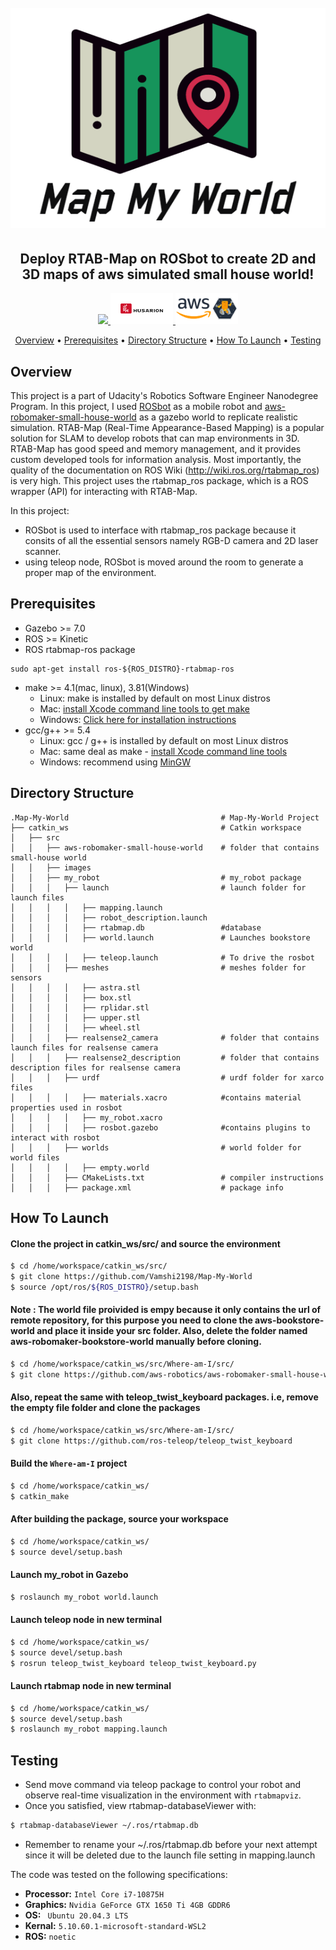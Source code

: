 <h1 align="center">
  <br>
 <img src="https://github.com/Vamshi2198/Map-My-World/blob/main/src/images/Project-Title.png">
  <br>
</h1>
  
<h2 align="center">Deploy RTAB-Map on ROSbot to create 2D and 3D maps of aws simulated small house world!</h2>
  
<p align="center">
  <a href="https://www.udacity.com/robotics">
     <img src="https://s3-us-west-1.amazonaws.com/udacity-robotics/Extra+Images/RoboND_flag.png">
  </a>
  <a href="https://husarion.com/manuals/rosbot/">
     <img src="https://github.com/Vamshi2198/Go-Chase-it-/blob/main/src/images/husarion.jpg" width = "100" height = "50" >
  </a>
  <a href="https://aws.amazon.com/robomaker/">
     <img src="https://github.com/Vamshi2198/Go-Chase-it-/blob/main/src/images/aws.png" width = "100" height = "50">
  </a>
</p>

<p align="center">
  <a href="#overview">Overview</a> •
  <a href="#prerequisites">Prerequisites</a> •
  <a href="#directory-structure">Directory Structure</a> •
  <a href="#how-to-launch">How To Launch</a> •
  <a href="#testing">Testing</a>
</p>

## Overview  
This project is a part of Udacity's Robotics Software Engineer Nanodegree Program. In this project, I used [ROSbot](https://github.com/husarion/rosbot_description) as a mobile robot and [aws-robomaker-small-house-world](https://github.com/aws-robotics/aws-robomaker-small-house-world) as a gazebo world to replicate realistic simulation. RTAB-Map (Real-Time Appearance-Based Mapping) is a popular solution for SLAM to develop robots that can map environments in 3D. RTAB-Map has good speed and memory management, and it provides custom developed tools for information analysis. Most importantly, the quality of the documentation on ROS Wiki (http://wiki.ros.org/rtabmap_ros) is very high. This project uses the rtabmap_ros package, which is a ROS wrapper (API) for interacting with RTAB-Map.

In this project:
* ROSbot is used  to interface with rtabmap_ros package because it consits of all the essential sensors namely RGB-D camera and 2D laser scanner.
* using teleop node, ROSbot is moved around the room to generate a proper map of the environment.

## Prerequisites
* Gazebo >= 7.0  
* ROS >= Kinetic
* ROS rtabmap-ros package 
```
sudo apt-get install ros-${ROS_DISTRO}-rtabmap-ros
```
* make >= 4.1(mac, linux), 3.81(Windows)
  * Linux: make is installed by default on most Linux distros
  * Mac: [install Xcode command line tools to get make](https://developer.apple.com/xcode/features/)
  * Windows: [Click here for installation instructions](http://gnuwin32.sourceforge.net/packages/make.htm)
* gcc/g++ >= 5.4
  * Linux: gcc / g++ is installed by default on most Linux distros
  * Mac: same deal as make - [install Xcode command line tools](https://developer.apple.com/xcode/features/)
  * Windows: recommend using [MinGW](http://www.mingw.org/)


## Directory Structure  
```
.Map-My-World                                  # Map-My-World Project
├── catkin_ws                                  # Catkin workspace
│   ├── src
│   │   ├── aws-robomaker-small-house-world    # folder that contains small-house world
│   │   ├── images 
│   │   ├── my_robot                           # my_robot package        
│   │   │   ├── launch                         # launch folder for launch files  
│   │   │   │   ├── mapping.launch
│   │   │   │   ├── robot_description.launch
│   │   │   │   ├── rtabmap.db                 #database
│   │   │   │   ├── world.launch               # Launches bookstore world
│   │   │   │   ├── teleop.launch              # To drive the rosbot
│   │   │   ├── meshes                         # meshes folder for sensors
│   │   │   │   ├── astra.stl
│   │   │   │   ├── box.stl
│   │   │   │   ├── rplidar.stl
│   │   │   │   ├── upper.stl
│   │   │   │   ├── wheel.stl
│   │   │   ├── realsense2_camera              # folder that contains launch files for realsense camera
│   │   │   ├── realsense2_description         # folder that contains description files for realsense camera
│   │   │   ├── urdf                           # urdf folder for xarco files
│   │   │   │   ├── materials.xacro            #contains material properties used in rosbot
│   │   │   │   ├── my_robot.xacro             
│   │   │   │   ├── rosbot.gazebo              #contains plugins to interact with rosbot
│   │   │   ├── worlds                         # world folder for world files
│   │   │   │   ├── empty.world
│   │   │   ├── CMakeLists.txt                 # compiler instructions
│   │   │   ├── package.xml                    # package info
```
## How To Launch

#### Clone the project in catkin_ws/src/ and source the environment
```sh
$ cd /home/workspace/catkin_ws/src/
$ git clone https://github.com/Vamshi2198/Map-My-World
$ source /opt/ros/${ROS_DISTRO}/setup.bash
```
#### Note : The world file proivided is empy because it only contains the url of remote repository, for this purpose you need to clone the aws-bookstore-world and place it inside your src folder. Also, delete the folder named aws-robomaker-bookstore-world manually before cloning.
```sh
$ cd /home/workspace/catkin_ws/src/Where-am-I/src/
$ git clone https://github.com/aws-robotics/aws-robomaker-small-house-world
```
#### Also, repeat the same with teleop_twist_keyboard packages. i.e, remove the empty file folder and clone the packages
```sh
$ cd /home/workspace/catkin_ws/src/Where-am-I/src/
$ git clone https://github.com/ros-teleop/teleop_twist_keyboard
```
#### Build the `Where-am-I` project
```sh
$ cd /home/workspace/catkin_ws/ 
$ catkin_make
```
#### After building the package, source your workspace
```sh
$ cd /home/workspace/catkin_ws/
$ source devel/setup.bash
```
#### Launch my_robot in Gazebo
```sh
$ roslaunch my_robot world.launch
```
#### Launch teleop node in new terminal
```sh
$ cd /home/workspace/catkin_ws/
$ source devel/setup.bash
$ rosrun teleop_twist_keyboard teleop_twist_keyboard.py
```
#### Launch rtabmap node in new terminal
```sh
$ cd /home/workspace/catkin_ws/
$ source devel/setup.bash
$ roslaunch my_robot mapping.launch
```

## Testing
* Send move command via teleop package to control your robot and observe real-time visualization in the environment with `rtabmapviz`.
* Once you satisfied, view rtabmap-databaseViewer with:
```sh
$ rtabmap-databaseViewer ~/.ros/rtabmap.db
```
* Remember to rename your ~/.ros/rtabmap.db before your next attempt since it will be deleted due to the launch file setting in mapping.launch

The code was tested on the following specifications:
- **Processor:** `Intel Core i7-10875H`
- **Graphics:** `Nvidia GeForce GTX 1650 Ti 4GB GDDR6`
- **OS:** ` Ubuntu 20.04.3 LTS`
- **Kernal:** `5.10.60.1-microsoft-standard-WSL2`
- **ROS:** `noetic`


